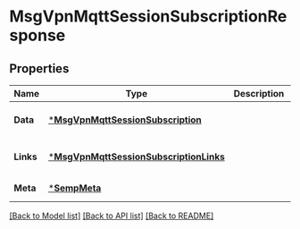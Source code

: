 # MsgVpnMqttSessionSubscriptionResponse

## Properties
Name | Type | Description | Notes
------------ | ------------- | ------------- | -------------
**Data** | [***MsgVpnMqttSessionSubscription**](MsgVpnMqttSessionSubscription.md) |  | [optional] [default to null]
**Links** | [***MsgVpnMqttSessionSubscriptionLinks**](MsgVpnMqttSessionSubscriptionLinks.md) |  | [optional] [default to null]
**Meta** | [***SempMeta**](SempMeta.md) |  | [default to null]

[[Back to Model list]](../README.md#documentation-for-models) [[Back to API list]](../README.md#documentation-for-api-endpoints) [[Back to README]](../README.md)

